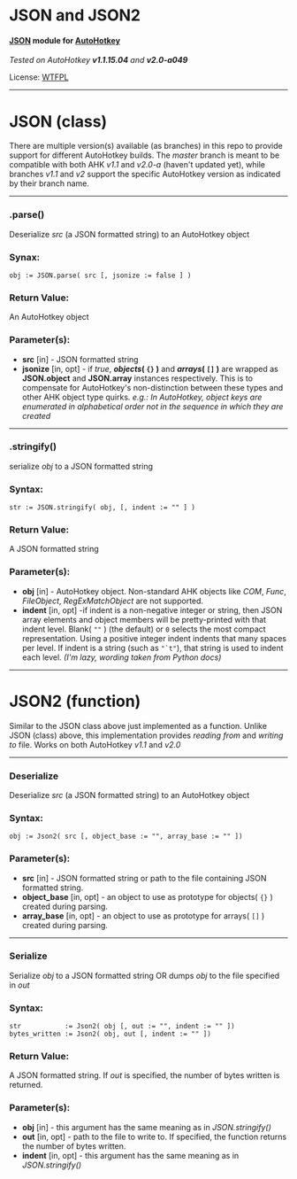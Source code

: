 # JSON and JSON2

#### [JSON](http://json.org/) module for [AutoHotkey](http://ahkscript.org/)

_Tested on AutoHotkey **v1.1.15.04** and **v2.0-a049**_

License: [WTFPL](www.wtfpl.net)

- - -

# JSON (class)
There are multiple version(s) available (as branches) in this repo to provide support for different AutoHotkey builds. The _master_ branch is meant to be compatible with both AHK _v1.1_ and _v2.0-a_ (haven't updated yet), while branches _v1.1_ and _v2_ support the specific AutoHotkey version as indicated by their branch name.
- - -
### **.parse()**
Deserialize _src_ (a JSON formatted string) to an AutoHotkey object

### Synax:
```
obj := JSON.parse( src [, jsonize := false ] )
```

### Return Value:
An AutoHotkey object

### Parameter(s):
 * **src** [in] - JSON formatted string
 * **jsonize** [in, opt] - if _true_, **_objects_( ``{}`` )** and **_arrays_( ``[]`` )** are wrapped as **JSON.object** and **JSON.array** instances respectively. This is to compensate for AutoHotkey's non-distinction between these types and other AHK object type quirks. _e.g.: In AutoHotkey, object keys are enumerated in alphabetical order not in the sequence in which they are created_

- - -

### **.stringify()**
serialize _obj_ to a JSON formatted string 

### Syntax:
```
str := JSON.stringify( obj, [, indent := "" ] )
```

### Return Value:
A JSON formatted string

### Parameter(s):
 * **obj** [in] - AutoHotkey object. Non-standard AHK objects like _COM_, _Func_, _FileObject_, _RegExMatchObject_ are not supported.
 * **indent** [in, opt] -if indent is a non-negative integer or string, then JSON array elements and object members will be pretty-printed with that indent level. Blank( ``""`` ) (the default) or ``0`` selects the most compact representation. Using a positive integer indent indents that many spaces per level. If indent is a string (such as ``"`t"``), that string is used to indent each level. _(I'm lazy, wording taken from Python docs)_

- - -
 
# JSON2 (function)
Similar to the JSON class above just implemented as a function. Unlike JSON (class) above, this implementation provides _reading from_ and _writing to_ file. Works on both AutoHotkey _v1.1_ and _v2.0_

- - -

### **Deserialize**
Deserialize _src_ (a JSON formatted string) to an AutoHotkey object

### Syntax:
```
obj := Json2( src [, object_base := "", array_base := "" ])
```

### Parameter(s):
 * **src** [in] - JSON formatted string or path to the file containing JSON formatted string.
 * **object_base** [in, opt] - an object to use as prototype for objects( ``{}`` ) created during parsing.
 * **array_base** [in, opt] - an object to use as prototype for arrays( ``[]`` ) created during parsing.

- - -

### **Serialize**
Serialize _obj_ to a JSON formatted string OR dumps _obj_ to the file specified in _out_

### Syntax:
```
str           := Json2( obj [, out := "", indent := "" ])
bytes_written := Json2( obj, out [, indent := "" ])
```

### Return Value:
A JSON formatted string. If _out_ is specified, the number of bytes written is returned.

### Parameter(s):
 * **obj** [in] - this argument has the same meaning as in _JSON.stringify()_
 * **out** [in, opt] - path to the file to write to. If specified, the function returns the number of bytes written.
 * **indent** [in, opt] - this argument has the same meaning as in _JSON.stringify()_